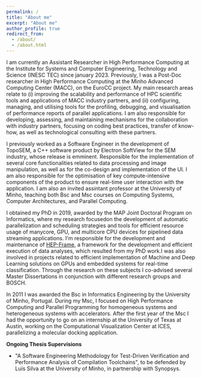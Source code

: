 ```yaml
---
permalink: /
title: "About me"
excerpt: "About me"
author_profile: true
redirect_from: 
  - /about/
  - /about.html
---
```


I am currently an Assistant Researcher in High Performance Computing at the Institute for Systems and Computer Engineering, Technology and Science (INESC TEC) since january 2023. Previously, I was a Post-Doc researcher in High Performance Computing at the Minho Advanced Computing Center (MACC), on the EuroCC project. My main research areas relate to (i) improving the scalability and performance of HPC scientific tools and applications of MACC industry partners, and (ii) configuring, managing, and utilising tools for the profiling, debugging, and visualisation of performance reports of parallel applications. I am also responsible for developing, assessing, and maintaining mechanisms for the collaboration with industry partners, focusing on coding best practices, transfer of know-how, as well as technological consulting with these partners.

I previously worked as a Software Engineer in the development of TopoSEM, a C++ software product by Electron SoftView for the SEM industry, whose release is emminent. Responsible for the implementation of several core functionalities related to data processing and image manipulation, as well as for the co-design and implementation of the UI. I am also responsible for the optimisation of key compute-intensive components of the product to ensure real-time user interaction with the application. I am also an invited assintant professor at the University of Minho, teaching both Bsc and Msc courses on Computing Systems, Computer Architectures, and Parallel Computing.

I obtained my PhD in 2019, awarded by the MAP Joint Doctoral Program on Informatics, where my research focusedon the development of automatic parallelization and scheduling strategies and tools for efficient resource usage of manycore, GPU, and multicore CPU devices for pipelined data streaming applications. I'm responsible for the development and maintenance of [HEP-Frame](https://bitbucket.org/ampereira/hep-frame/wiki/Home), a framework for the development and efficient execution of data analyses, which resulted from my PhD work.I was also involved in projects related to efficient implementation of Machine and Deep Learning solutions on GPUs and embedded systems for real-time classification. Through the research on these subjects I co-advised several Master Dissertations in conjunction with different research groups and BOSCH.

In 2011 I was awarded the Bsc in Informatics Engineering by the University of Minho, Portugal. During my Msc, I focused on High Performance Computing and Parallel Programming for homogeneous systems and heterogeneous systems with accelerators. After the first year of the Msc I had the opportunity to go on an internship at the University of Texas at Austin, working on the Computational Visualization Center at ICES, parallelizing a molecular docking application.

<b>Ongoing Thesis Supervisions</b>

 - "A Software Engineering Methodology for Test-Driven Verification and Performance Analysis of Compilation Toolchains", to be defended by Luís Silva at the University of Minho, in partnership with Synopsys.

